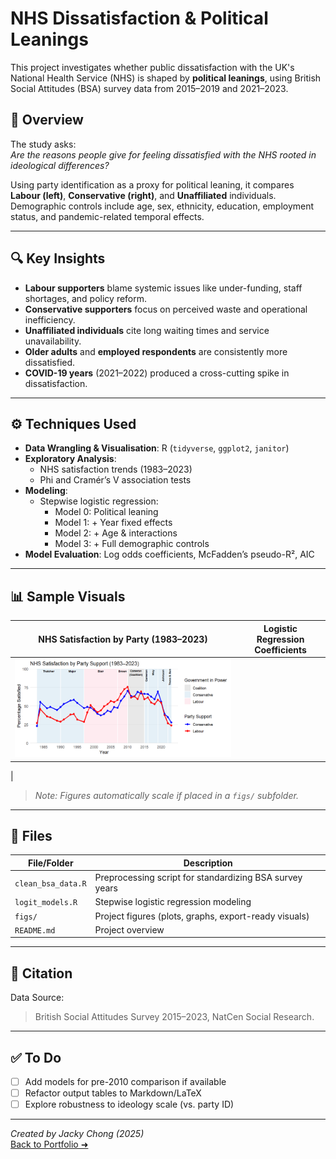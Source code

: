 # NHS Dissatisfaction & Political Leanings

This project investigates whether public dissatisfaction with the UK's National Health Service (NHS) is shaped by **political leanings**, using British Social Attitudes (BSA) survey data from 2015–2019 and 2021–2023.

## 🧭 Overview

The study asks:  
*Are the reasons people give for feeling dissatisfied with the NHS rooted in ideological differences?*

Using party identification as a proxy for political leaning, it compares **Labour (left)**, **Conservative (right)**, and **Unaffiliated** individuals. Demographic controls include age, sex, ethnicity, education, employment status, and pandemic-related temporal effects.

---

## 🔍 Key Insights

- **Labour supporters** blame systemic issues like under-funding, staff shortages, and policy reform.
- **Conservative supporters** focus on perceived waste and operational inefficiency.
- **Unaffiliated individuals** cite long waiting times and service unavailability.
- **Older adults** and **employed respondents** are consistently more dissatisfied.
- **COVID-19 years** (2021–2022) produced a cross-cutting spike in dissatisfaction.

---

## ⚙️ Techniques Used

- **Data Wrangling & Visualisation**: R (`tidyverse`, `ggplot2`, `janitor`)
- **Exploratory Analysis**:
  - NHS satisfaction trends (1983–2023)
  - Phi and Cramér’s V association tests
- **Modeling**:
  - Stepwise logistic regression:
    - Model 0: Political leaning
    - Model 1: + Year fixed effects
    - Model 2: + Age & interactions
    - Model 3: + Full demographic controls
- **Model Evaluation**: Log odds coefficients, McFadden’s pseudo-R², AIC

---

## 📊 Sample Visuals

| NHS Satisfaction by Party (1983–2023) | Logistic Regression Coefficients |
|--------------------------------------|----------------------------------|
|![NHS Satisfaction by Party](NHS_Dissatisfaction_Politics/nhs_satisfaction_by_party.png)

 |

> *Note: Figures automatically scale if placed in a `figs/` subfolder.*

---

## 📁 Files

| File/Folder | Description |
|-------------|-------------|
| `clean_bsa_data.R` | Preprocessing script for standardizing BSA survey years |
| `logit_models.R` | Stepwise logistic regression modeling |
| `figs/` | Project figures (plots, graphs, export-ready visuals) |
| `README.md` | Project overview |

---

## 📌 Citation

Data Source:  
> British Social Attitudes Survey 2015–2023, NatCen Social Research.

---

## ✅ To Do

- [ ] Add models for pre-2010 comparison if available  
- [ ] Refactor output tables to Markdown/LaTeX  
- [ ] Explore robustness to ideology scale (vs. party ID)

---

*Created by Jacky Chong (2025)*  
[Back to Portfolio ➜](https://github.com/JackyChong611/PortfolioProjects)

